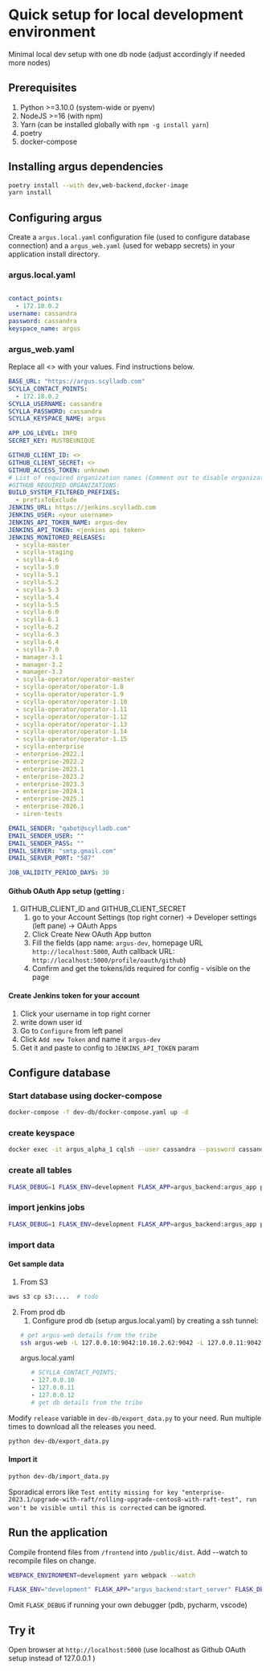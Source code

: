 # Quick setup for local development environment

Minimal local dev setup with one db node (adjust accordingly if needed more nodes)

## Prerequisites
1. Python >=3.10.0 (system-wide or pyenv)
2. NodeJS >=16 (with npm)
3. Yarn (can be installed globally with `npm -g install yarn`)
4. poetry
5. docker-compose

## Installing argus dependencies
```bash
poetry install --with dev,web-backend,docker-image
yarn install
```

## Configuring argus
Create a `argus.local.yaml` configuration file (used to configure database connection) and a `argus_web.yaml` (used for webapp secrets) in your application install directory.

### argus.local.yaml
```yaml

contact_points:
  - 172.18.0.2
username: cassandra
password: cassandra
keyspace_name: argus

```

### argus_web.yaml
Replace all <> with your values. Find instructions below.
```yaml
BASE_URL: "https://argus.scylladb.com"
SCYLLA_CONTACT_POINTS:
  - 172.18.0.2
SCYLLA_USERNAME: cassandra
SCYLLA_PASSWORD: cassandra
SCYLLA_KEYSPACE_NAME: argus

APP_LOG_LEVEL: INFO
SECRET_KEY: MUSTBEUNIQUE

GITHUB_CLIENT_ID: <>
GITHUB_CLIENT_SECRET: <>
GITHUB_ACCESS_TOKEN: unknown
# List of required organization names (Comment out to disable organization requirement)
#GITHUB_REQUIRED_ORGANIZATIONS:
BUILD_SYSTEM_FILTERED_PREFIXES:
  - prefixToExclude
JENKINS_URL: https://jenkins.scylladb.com
JENKINS_USER: <your username>
JENKINS_API_TOKEN_NAME: argus-dev
JENKINS_API_TOKEN: <jenkins api token>
JENKINS_MONITORED_RELEASES:
  - scylla-master
  - scylla-staging
  - scylla-4.6
  - scylla-5.0
  - scylla-5.1
  - scylla-5.2
  - scylla-5.3
  - scylla-5.4
  - scylla-5.5
  - scylla-6.0
  - scylla-6.1
  - scylla-6.2
  - scylla-6.3
  - scylla-6.4
  - scylla-7.0
  - manager-3.1
  - manager-3.2
  - manager-3.3
  - scylla-operator/operator-master
  - scylla-operator/operator-1.8
  - scylla-operator/operator-1.9
  - scylla-operator/operator-1.10
  - scylla-operator/operator-1.11
  - scylla-operator/operator-1.12
  - scylla-operator/operator-1.13
  - scylla-operator/operator-1.14
  - scylla-operator/operator-1.15
  - scylla-enterprise
  - enterprise-2022.1
  - enterprise-2022.2
  - enterprise-2023.1
  - enterprise-2023.2
  - enterprise-2023.3
  - enterprise-2024.1
  - enterprise-2025.1
  - enterprise-2026.1
  - siren-tests

EMAIL_SENDER: "qabot@scylladb.com"
EMAIL_SENDER_USER: ""
EMAIL_SENDER_PASS: ""
EMAIL_SERVER: "smtp.gmail.com"
EMAIL_SERVER_PORT: "587"

JOB_VALIDITY_PERIOD_DAYS: 30
```

#### Github OAuth App setup (getting :
1. GITHUB_CLIENT_ID and GITHUB_CLIENT_SECRET
   1. go to your Account Settings (top right corner) -> Developer settings (left pane) -> OAuth Apps
   2. Click Create New OAuth App button
   3. Fill the fields (app name: `argus-dev`, homepage URL `http://localhost:5000`, Auth callback URL: `http://localhost:5000/profile/oauth/github`)
   4. Confirm and get the tokens/ids required for config - visible on the page

#### Create Jenkins token for your account
1. Click your username in top right corner 
2.  write down user id
3. Go to `Configure` from left panel
4. Click `Add new Token` and name it `argus-dev`
5. Get it and paste to config to `JENKINS_API_TOKEN` param

## Configure database

### Start database using docker-compose
```bash
docker-compose -f dev-db/docker-compose.yaml up -d
```

### create keyspace
```bash
docker exec -it argus_alpha_1 cqlsh --user cassandra --password cassandra -e "CREATE KEYSPACE argus WITH replication = {'class': 'NetworkTopologyStrategy', 'replication_factor' : 1};"
```

### create all tables
```bash
FLASK_DEBUG=1 FLASK_ENV=development FLASK_APP=argus_backend:argus_app poetry run flask cli sync-models
```

### import jenkins jobs
```bash
FLASK_DEBUG=1 FLASK_ENV=development FLASK_APP=argus_backend:argus_app poetry run flask cli scan-jenkins
```

### import data
#### Get sample data
1. From S3
```bash
aws s3 cp s3:....  # todo
```
2. From prod db
   1. Configure prod db (setup argus.local.yaml) by creating a ssh tunnel:
   ```bash
   # get argus-web details from the tribe
   ssh argus-web -L 127.0.0.10:9042:10.10.2.62:9042 -L 127.0.0.11:9042:10.10.2.157:9042 -L 127.0.0.12:9042:10.10.2.74:9042 -L 127.0.0.10:19042:10.10.2.62:19042 -L 127.0.0.11:19042:10.10.2.157:19042 -L 127.0.0.12:19042:10.10.2.74:19042
   ```
    argus.local.yaml
   ```yaml
      # SCYLLA_CONTACT_POINTS:
      - 127.0.0.10
      - 127.0.0.11
      - 127.0.0.12
      # get db details from the tribe
   ```
Modify `release` variable in `dev-db/export_data.py` to your need.
Run multiple times to download all the releases you need.
```bash
python dev-db/export_data.py
```

#### Import it
```bash
python dev-db/import_data.py
```
Sporadical errors like `Test entity missing for key "enterprise-2023.1/upgrade-with-raft/rolling-upgrade-centos8-with-raft-test", run won't be visible until this is corrected`
can be ignored.

## Run the application
Compile frontend files from `/frontend` into `/public/dist`. Add --watch to recompile files on change.
```bash
WEBPACK_ENVIRONMENT=development yarn webpack --watch
```

```bash
FLASK_ENV="development" FLASK_APP="argus_backend:start_server" FLASK_DEBUG=1 CQLENG_ALLOW_SCHEMA_MANAGEMENT=1 flask run
```
Omit `FLASK_DEBUG` if running your own debugger (pdb, pycharm, vscode)

## Try it
Open browser at `http://localhost:5000` (use localhost as Github OAuth setup instead of 127.0.0.1 )